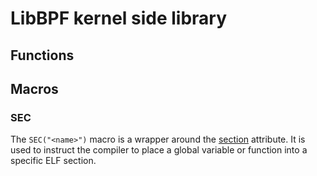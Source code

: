 # LibBPF kernel side library

<!-- TODO abstract -->

## Functions

<!-- TODO -->

## Macros

### SEC

The `SEC("<name>")` macro is a wrapper around the [section](https://clang.llvm.org/docs/AttributeReference.html#section-declspec-allocate) attribute. It is used to instruct the compiler to place a global variable or function into a specific ELF section.

<!-- TODO expand -->
